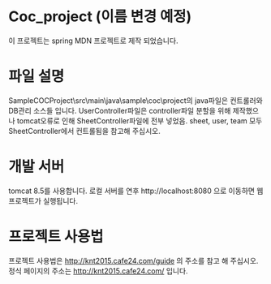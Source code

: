 Coc_project (이름 변경 예정)
=============
이 프로젝트는 spring MDN 프로젝트로 제작 되었습니다.

파일 설명
=============
SampleCOCProject\src\main\java\sample\coc\project의 java파일은 컨트롤러와 DB관리 소스들 입니다.
UserController파일은 controller파일 분할을 위해 제작했으나 tomcat오류로 인해 SheetController파일에 전부 넣었음.
sheet, user, team 모두 SheetController에서 컨트롤됨을 참고해 주십시오.

개발 서버
=============
tomcat 8.5를 사용합니다. 
로컬 서버를 연후 http://localhost:8080 으로 이동하면 웹 프로젝트가 실행됩니다.


프로젝트 사용법
=============
프로젝트 사용법은 http://knt2015.cafe24.com/guide 의 주소를 참고 해 주십시오.
정식 페이지의 주소는 http://knt2015.cafe24.com/ 입니다.
